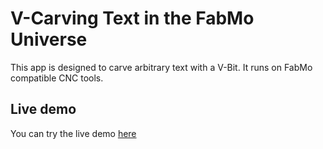 # V-Carving Text in the FabMo Universe

This app is designed to carve arbitrary text with a V-Bit.  It runs on FabMo compatible CNC tools.

## Live demo

You can try the live demo [here](http://ryansturmer.github.io/fabmo-vtext-app)
